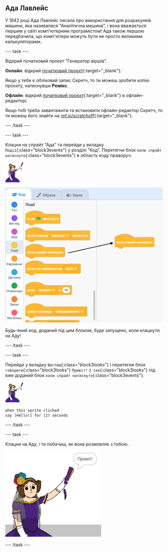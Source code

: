## Ада Лавлейс

У 1842 році Ада Лавлейс писала про використання для розрахунків машини, яка називалася "Аналітична машина", і вона вважається першим у світі комп'ютерним програмістом! Ада також першою передбачила, що комп'ютери можуть бути не просто великими калькуляторами.

\--- task \---

Відкрий початковий проєкт "Генератор віршів".

**Онлайн**: відкрий [початковий проєкт](https://scratch.mit.edu/projects/382940929){:target="_blank"}.

Якщо у тебе є обліковий запис Скретч, то ти можеш зробити копію проєкту, натиснувши **Ремікс**.

**Офлайн**: відкрий [початковий проєкт](https://rpf.io/p/uk-UA/beat-the-goalie-go){:target="_blank"} в офлайн-редакторі.

Якщо тобі треба завантажити та встановити офлайн-редактор Скретч, то ти можеш його знайти на [rpf.io/scratchoff](https://rpf.io/scratchoff){:target="_blank"}.

\--- /task \---

\--- task \---

Клацни на спрайт "Ада" та перейди у вкладку `Події`{:class="block3events"} у розділі "Код". Перетягни блок `коли спрайт натиснуто`{:class="block3events"} в область коду праворуч.

![спрайт Ади](images/ada-sprite.png)

![перетягування блоку "коли спрайт натиснуто"](images/poetry-click.png)

Будь-який код, доданий під цим блоком, буде запущено, коли клацнути на Аду!

\--- /task \---

\--- task \---

Перейди у вкладку `Вигляд`{:class="block3looks"} і перетягни блок `говорити`{:class="block3looks"} `Привіт!` `2 сек`{:class="block3looks"} під вже доданий блок `коли спрайт натиснуто`{:class="block3events"}.

![спрайт Ади](images/ada-sprite.png)

```blocks3
when this sprite clicked
say [Hello!] for (2) seconds
```

\--- /task \---

\--- task \---

Клацни на Аду, і ти побачиш, як вона розмовляє з тобою.

![знімок екрана](images/poetry-say-test.png)

\--- /task \---